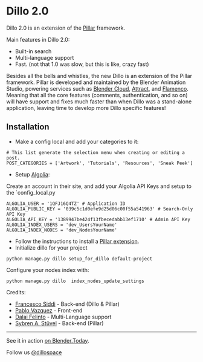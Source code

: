Dillo 2.0
==========

Dillo 2.0 is an extension of the [Pillar](https://pillarframework.org/) framework.

Main features in Dillo 2.0:
* Built-in search
* Multi-language support
* Fast. (not that 1.0 was slow, but this is like, crazy fast)

Besides all the bells and whistles, the new Dillo is an extension of the Pillar framework. 
Pillar is developed and maintained by the Blender Animation Studio, powering services such 
as [Blender Cloud](https://cloud.blender.org/), [Attract](https://cloud.blender.org/attract), 
and [Flamenco](https://www.flamenco.io/). Meaning that all the core features (comments, 
authentication, and so on) will have support and fixes much faster than when Dillo was a 
stand-alone application, leaving time to develop more Dillo specific features!

## Installation

* Make a config local and add your categories to it:
```
# This list generate the selection menu when creating or editing a post.
POST_CATEGORIES = ['Artwork', 'Tutorials', 'Resources', 'Sneak Peek']
```

* Setup [Algolia](https://www.algolia.com):

Create an account in their site, and add your Algolia API Keys and setup to the `config_local.py

```
ALGOLIA_USER = '1QFJ16Q4TZ' # Application ID
ALGOLIA_PUBLIC_KEY = '039c5c1d0efe9d25d06c00f55a541963' # Search-Only API Key
ALGOLIA_API_KEY = '1389947be424f13fbecedabb13ef1710' # Admin API Key
ALGOLIA_INDEX_USERS = 'dev_UsersYourName'
ALGOLIA_INDEX_NODES = 'dev_NodesYourName'
```

* Follow the instructions to install a [Pillar extension](https://pillarframework.org/development/install/).
* Initialize dillo for your project

```
python manage.py dillo setup_for_dillo default-project
```

Configure your nodes index with:

```
python manage.py dillo  index_nodes_update_settings
```

Credits:
* [Francesco Siddi](https://twitter.com/fsiddi) - Back-end (Dillo & Pillar)
* [Pablo Vazquez](https://twitter.com/PabloVazquez_) - Front-end
* [Dalai Felinto](https://twitter.com/dfelinto) - Multi-Language support
* [Sybren A. Stüvel](https://twitter.com/sastuvel) - Back-end (Pillar)

----
See it in action [on Blender.Today](https://blender.today).

Follow us [@dillospace](https://twitter.com/dillospace)
